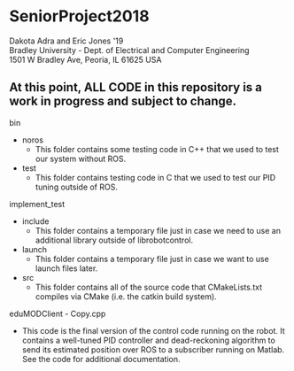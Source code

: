 # SeniorProject2018

Dakota Adra and Eric Jones '19<br>
Bradley University - Dept. of Electrical and Computer Engineering<br>
1501 W Bradley Ave, Peoria, IL 61625 USA<br>

## At this point, ALL CODE in this repository is a work in progress and subject to change.<br>

bin
* noros
  * This folder contains some testing code in C++ that we used to test our system without ROS.
* test
  * This folder contains testing code in C that we used to test our PID tuning outside of ROS.

implement_test
* include
  * This folder contains a temporary file just in case we need to use an additional library outside of librobotcontrol.
* launch
  * This folder contains a temporary file just in case we want to use launch files later.
* src
  * This folder contains all of the source code that CMakeLists.txt compiles via CMake (i.e. the catkin build system).
    
eduMODClient - Copy.cpp<br>
* This code is the final version of the control code running on the robot. It contains a well-tuned PID controller and dead-reckoning algorithm to send its estimated position over ROS to a subscriber running on Matlab. See the code for additional documentation. 
